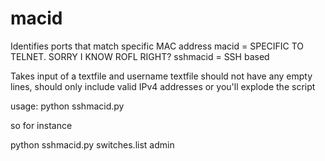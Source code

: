 # macid
Identifies ports that match specific MAC address
macid = SPECIFIC TO TELNET.  SORRY I KNOW ROFL RIGHT?
sshmacid = SSH based

Takes input of a textfile and username
textfile should not have any empty lines, should only include valid IPv4 addresses or you'll explode the script


usage:
python sshmacid.py <switchesfile> <username>
  
so for instance

python sshmacid.py switches.list admin

